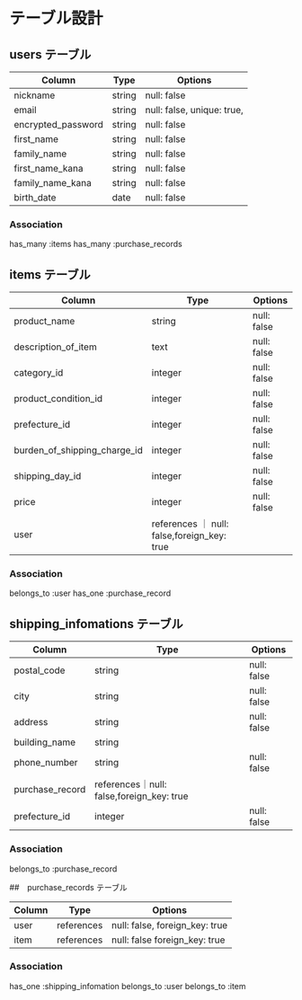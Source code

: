 # テーブル設計

## users テーブル

| Column                 | Type   | Options     |
| ---------------------- | ------ | ----------- |
| nickname               | string | null: false |
| email                  | string | null: false, unique: true, |
| encrypted_password     | string | null: false |
| first_name             | string | null: false |
| family_name            | string | null: false |
| first_name_kana        | string | null: false |
| family_name_kana       | string | null: false |
| birth_date             | date   | null: false |




### Association
 has_many :items
 has_many :purchase_records


## items テーブル


| Column                 | Type   | Options     |
| ---------------------- | ------ | ----------- |
| product_name           | string | null: false |
| description_of_item    | text |  null: false |
| category_id            | integer | null: false |
| product_condition_id   | integer | null: false |
| prefecture_id          | integer | null: false |
| burden_of_shipping_charge_id      | integer | null: false |
| shipping_day_id        | integer| null: false |
| price                  | integer| null: false |
| user                   | references ｜ null: false,foreign_key: true |

### Association
belongs_to :user
has_one :purchase_record





## shipping_infomations  テーブル

| Column                 | Type   | Options     |
| ---------------------- | ------ | ----------- |
| postal_code            |string  | null: false |
| city                   | string | null: false |
| address                | string | null: false |
| building_name          | string |
| phone_number           | string | null: false |
| purchase_record        |references｜null: false,foreign_key: true |
| prefecture_id         | integer |  null: false |
### Association


belongs_to :purchase_record






##　purchase_records テーブル

| Column                 | Type   | Options     |
| ---------------------- | ------ | ----------- |
| user                   | references |null: false, foreign_key: true 
| item                   | references | null: false foreign_key: true|


### Association

 has_one :shipping_infomation
 belongs_to :user
 belongs_to :item
